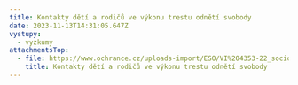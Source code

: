 ```yaml
---
title: Kontakty dětí a rodičů ve výkonu trestu odnětí svobody
date: 2023-11-13T14:31:05.647Z
vystupy:
  - vyzkumy
attachmentsTop:
  - file: https://www.ochrance.cz/uploads-import/ESO/VI%204353-22_sociologick%C3%BD%20v%C3%BDzkum.pdf
    title: Kontakty dětí a rodičů ve výkonu trestu odnětí svobody
---
```


